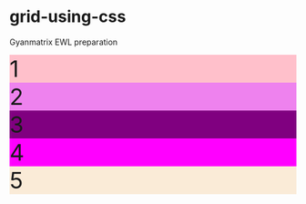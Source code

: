 # grid-using-css
Gyanmatrix EWL preparation
<!DOCTYPE html>
<html>
  <style>
    .container{
    font-size:40px;
    background-color:grey;
    width:100%;
    display:grid;
    }
    .d1{background-color:pink;}
    .d2{background-color:violet;}
    .d3{background-color:purple;}
    .d4{background-color:magenta;}
    .d5{background-color:AntiqueWhite;}
    </style>
  <div class="container">
    <div class="d1">1</div>
    <div class="d2">2</div>
    <div class="d3">3</div>
    <div class="d4">4</div>
    <div class="d5">5</div>
  </div>
</html>
